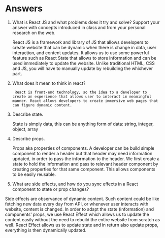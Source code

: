 # Answers

1. What is React JS and what problems does it try and solve? Support your answer with concepts introduced in class and from your personal research on the web.
    
    React JS is a framework and library of JS that allows developers to create website that can be dynamic when there is change in data, user interaction, and content updates.
    It allows us to use some powerful feature such as React State that allows to store information and can be used immediately to update the website. Unlike traditional HTML, CSS and JS, you will have to manually update by rebuilding the whichever part. 

1. What does it mean to think in react?

        React is front-end technology, so the idea to a developer to create an experience that allows user to interact in meaningful manner. React allows developers to create immersive web pages that can figure dynamic content.

1. Describe state.

    State is simply data, this can be anything form of data: string, integer, object, array

1. Describe props.

    Props aka properties of components. A developer can be build simple component to render a header but that header may need information updated, in order to pass the information to the header. We first create a state to hold the information and pass to relevant header component by creating properties for that same component. This allows components to be easily reusable.

1. What are side effects, and how do you sync effects in a React component to state or prop changes?

Side effects are observance of dynamic content. Such content could be like fetching new data every day from API, or whenever user interacts with website, content is changed. In order to adapt the state (information) and components' props, we use React Effect which allows us to update the content easily without the need to rebuild the entire website from scratch as well. React Effect allows us to update state and in return also update props, everything is then dynamically updated.
